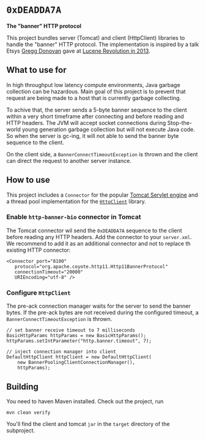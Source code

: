 `0xDEADDA7A`
===========
**The "banner" HTTP protocol**


This project bundles server (Tomcat) and client (HttpClient) libraries to handle the "banner" HTTP protocol. The implementation is inspired by a talk Etsys [Gregg Donovan](https://twitter.com/greggdonovan) gave at [Lucene Revolution in 2013](http://www.slideshare.net/greggny3/living-with-garbage-by-gregg-donovan-at-lucenesolr-revolution-2013).

## What to use for

In high throughput low latency compute environments, Java garbage collection can be hazardous. Main goal of this project is to prevent that request are being made to a host that is currently garbage collecting.

To achive that, the server sends a 5-byte banner sequence to the client within a very short timeframe after connecting and before reading and HTTP headers. The JVM will accept socket connections during Stop-the-world young generation garbage collection but will not execute Java code. So when the server is gc-ing, it will not able to send the banner byte sequence to the client.

On the client side, a `BannerConnectTimeoutException` is thrown and the client can direct the request to another server instance.

## How to use

This project includes a `Connector` for the popular [Tomcat Servlet engine](http://tomcat.apache.org/) and a thread pool implementation for the [`HttpClient`](http://hc.apache.org/httpcomponents-client-ga/) library.

### Enable `http-banner-bio` connector in Tomcat

The Tomcat connector wil send the `0xDEADDA7A` sequence to the client before reading any HTTP headers. Add the connector to your `server.xml`. We recommend to add it as an additional connector and not to replace th existing HTTP connector:

    <Connector port="8100"
       protocol="org.apache.coyote.http11.Http11BannerProtocol" 
       connectionTimeout="20000" 
       URIEncoding="utf-8" />


### Configure `HttpClient`

The pre-ack connection manager waits for the server to send the banner bytes. If the pre-ack bytes are not received during the configured timeout, a  `BannerConnectTimeoutException` is thrown.

    // set banner receive timeout to 7 milliseconds
    BasicHttpParams httpParams = new BasicHttpParams();
    httpParams.setIntParameter("http.banner.timeout", 7);
    
    // inject connection manager into client
    DefaultHttpClient httpClient = new DefaultHttpClient(
        new BannerPoolingClientConnectionManager(), 
        httpParams);

## Building

You need to haven Maven installed. Check out the project, run

    mvn clean verify
    
You'll find the client and tomcat `jar` in the `target` directory of the subproject.
